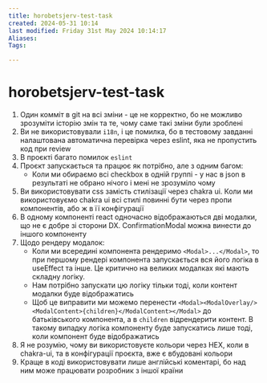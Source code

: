 ```yaml
---
title: horobetsjerv-test-task
created: 2024-05-31 10:14
last modified: Friday 31st May 2024 10:14:17
Aliases:
Tags:

---
```

# horobetsjerv-test-task

1. Один комміт в git на всі зміни - це не корректно, бо не можливо зрозуміти історію змін та те, чому саме такі зміни були зроблені
2. Ви не використовували `i18n`, і це помилка, бо в тестовому завданні налаштована автоматична перевірка через eslint, яка не пропустить код при review
3. В проєкті багато помилок `eslint`
4. Проєкт запускається та працює як потрібно, але з одним багом:
	- Коли ми обираємо всі checkbox в одній группі - у нас в json в результаті не обрано нічого і мені не зрозуміло чому
5. Ви використовувати css замість стилізації через chakra ui. Коли ми використовуємо chakra ui всі стилі повинні бути через пропи компонентів, або ж в її конфігурації
6. В одному компоненті react одночасно відображаються дві модалки, що не є добре зі сторони DX. ConfirmationModal можна винести до іншого компоненту
7. Щодо рендеру модалок:
	- Коли ми всередині компонента рендеримо `<Modal>...</Modal>`, то при першому рендері компонента запускається вся його логіка в useEffect та інше. Це критично на великих модалках які мають складну логіку. 
	- Нам потрібно запускати цю логіку тільки тоді, коли контент модалки буде відображатись
	- Щоб це виправити ми можемо перенести `<Modal><ModalOverlay/><ModalContent>{children}</ModalContent></Modal>` до батьківського компонента, а в `children` відрендерити контент. В такому випадку логіка компоненту буде запускатись лише тоді, коли компонент буде відображатись
8. Я не розумію, чому ви використовуєте кольори через HEX, коли в chakra-ui, та в конфігурації проєкта, вже є вбудовані кольори
9. Краще в коді використовувати лише англійські коментарі, бо над ним може працювати розробник з іншої країни 
